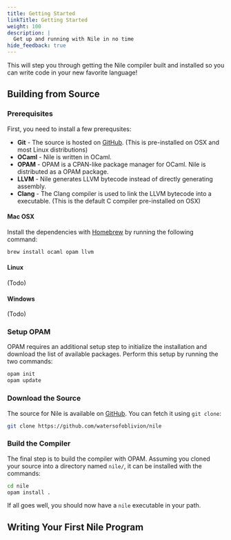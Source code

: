 ```yaml
---
title: Getting Started
linkTitle: Getting Started
weight: 100
description: |
  Get up and running with Nile in no time
hide_feedback: true
---
```


This will step you through getting the Nile compiler built and installed so you can write code in your new favorite language!

Building from Source
---

### Prerequisites

First, you need to install a few prerequsites:

* **Git** - The source is hosted on [GitHub](https://github.com/watersofoblivion/nile).  (This is pre-installed on OSX and most Linux distributions)
* **OCaml** - Nile is written in OCaml.
* **OPAM** - OPAM is a CPAN-like package manager for OCaml.  Nile is distributed as a OPAM package.
* **LLVM** - Nile generates LLVM bytecode instead of directly generating assembly.
* **Clang** - The Clang compiler is used to link the LLVM bytecode into a executable.  (This is the default C compiler pre-installed on OSX)

#### Mac OSX

Install the dependencies with [Homebrew](https://brew.sh) by running the following command:

```sh
brew install ocaml opam llvm
```

#### Linux

(Todo)

#### Windows

(Todo)

### Setup OPAM

OPAM requires an additional setup step to initialize the installation and download the list of available packages.  Perform this setup by running the two commands:

```sh
opam init
opam update
```

### Download the Source

The source for Nile is available on [GitHub](https://github.com/watersofoblivion/nile).  You can fetch it using `git clone`:

```sh
git clone https://github.com/watersofoblivion/nile
```

### Build the Compiler

The final step is to build the compiler with OPAM.  Assuming you cloned your source into a directory named `nile/`, it can be installed with the commands:

```sh
cd nile
opam install .
```

If all goes well, you should now have a `nile` executable in your path.

Writing Your First Nile Program
---
